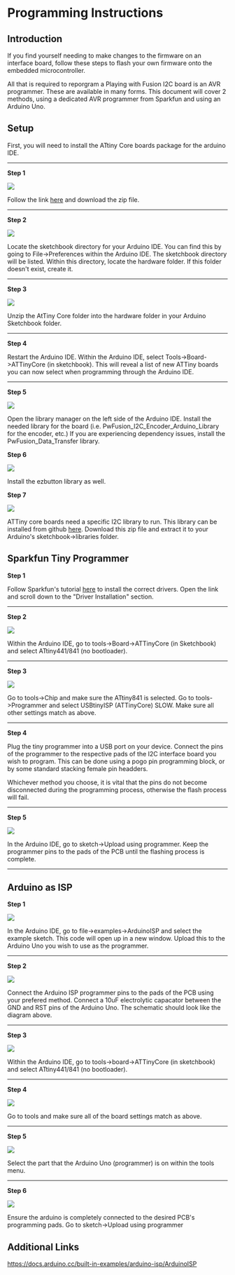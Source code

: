 # Programming Instructions

## Introduction
If you find yourself needing to make changes to the firmware on an interface board, follow these steps to flash your own firmware onto the embedded microcontroller.

All that is required to reporgram a Playing with Fusion I2C board is an AVR programmer. These are available in many forms. This document will cover 2 methods, using a dedicated AVR programmer from Sparkfun and using an Arduino Uno.

## Setup

First, you will need to install the ATtiny Core boards package for the arduino IDE. 

---

**Step 1**

![](images/img_01.png)

Follow the link [here](https://github.com/SpenceKonde/ATTinyCore/tree/v2.0.0-devThis-is-the-head-submit-PRs-against-this) and download the zip file.

---

**Step 2**

![](images/img_02.png)

Locate the sketchbook directory for your Arduino IDE. You can find this by going to File->Preferences within the Arduino IDE. The sketchbook directory will be listed. Within this directory, locate the hardware folder. If this folder doesn't exist, create it.

---

**Step 3**

![](images/img_03.png)

Unzip the AtTiny Core folder into the hardware folder in your Arduino Sketchbook folder.

---

**Step 4**

Restart the Arduino IDE.
Within the Arduino IDE, select Tools->Board->ATTinyCore (in sketchbook). This will reveal a list of new ATTiny boards you can now select when programming through the Arduino IDE.

---

**Step 5**

![](images/img_12.png)

Open the library manager on the left side of the Arduino IDE. Install the needed library for the board (i.e. PwFusion_I2C_Encoder_Arduino_Library for the encoder, etc.)
If you are experiencing dependency issues, install the PwFusion_Data_Transfer library.

**Step 6**

![](images/img_14.png)

Install the ezbutton library as well.

**Step 7**

![](images/img_13.png)

ATTiny core boards need a specific I2C library to run. This library can be installed from github [here](https://github.com/orangkucing/WireS). Download this zip file and extract it to your Arduino's sketchbook->libraries folder.





## Sparkfun Tiny Programmer

**Step 1**

Follow Sparkfun's tutorial [here](https://learn.sparkfun.com/tutorials/tiny-avr-programmer-hookup-guide/?_gl=1*1qrfgwy*_ga*MTM1OTUxOTg0NS4xNjkyODAyNTc1*_ga_T369JS7J9N*MTY5NjE3ODA3My4xMi4xLjE2OTYxNzgwODkuNDQuMC4w&_ga=2.47319523.57215827.1696023143-1359519845.1692802575) to install the correct drivers. Open the link and scroll down to the "Driver Installation" section.

---

**Step 2**

![](images/img_04.png)

Within the Arduino IDE, go to tools->Board->ATTinyCore (in Sketchbook) and select ATtiny441/841 (no bootloader).

---

**Step 3**

![](images/img_05.png)

Go to tools->Chip and make sure the ATtiny841 is selected.
Go to tools->Programmer and select USBtinyISP (ATTinyCore) SLOW.
Make sure all other settings match as above.

---

**Step 4**

Plug the tiny programmer into a USB port on your device. Connect the pins of the programmer to the respective pads of the I2C interface board you wish to program. This can be done using a pogo pin programming block, or by some standard stacking female pin headders.

Whichever method you choose, it is vital that the pins do not become disconnected during the programming process, otherwise the flash process will fail.

---

**Step 5**

![](images/img_06.png)

In the Arduino IDE, go to sketch->Upload using programmer.
Keep the programmer pins to the pads of the PCB until the flashing process is complete.

---

## Arduino as ISP

**Step 1**

![](images/img_07.png)

In the Arduino IDE, go to file->examples->ArduinoISP and select the example sketch. This code will open up in a new window. Upload this to the Arduino Uno you wish to use as the programmer.

---

**Step 2**

![](images/img_08.png)

Connect the Arduino ISP programmer pins to the pads of the PCB using your prefered method. Connect a 10uF electrolytic capacator between the GND and RST pins of the Arduino Uno. The schematic should look like the diagram above.

---

**Step 3**

![](images/img_09.png)

Within the Arduino IDE, go to tools->board->ATTinyCore (in sketchbook) and select ATtiny441/841 (no bootloader).

---

**Step 4**

![](images/img_10.png)

Go to tools and make sure all of the board settings match as above.

---

**Step 5**

![](images/img_11.png)

Select the part that the Arduino Uno (programmer) is on within the tools menu.

---

**Step 6**

![](images/img_06.png)

Ensure the arduino is completely connected to the desired PCB's programming pads.
Go to sketch->Upload using programmer

## Additional Links

https://docs.arduino.cc/built-in-examples/arduino-isp/ArduinoISP






